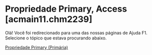 
# Propriedade Primary, Access [acmain11.chm2239]

Olá! Você foi redirecionado para uma das nossas páginas de Ajuda F1. Selecione o tópico que estava procurando abaixo.

[Propriedade Primary (Primária)](http://msdn.microsoft.com/library/782e3341-f47a-2054-9884-1feb2e68496c%28Office.15%29.aspx)
